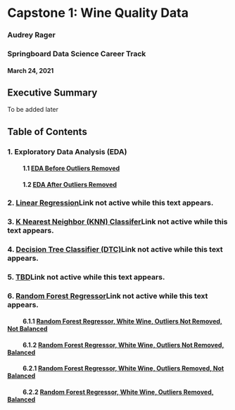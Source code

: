 # Capstone 1: Wine Quality Data
### Audrey Rager
### Springboard Data Science Career Track
#### March 24, 2021

## Executive Summary
To be added later


## Table of Contents
### 1. Exploratory Data Analysis (EDA)
#### &ensp;&ensp;&ensp;&ensp;&ensp;1.1 <a href="https://github.com/ahrager/Springboard/blob/master/Capstone1Project/001a_EDAandDataPrep_Capstone_1_WhiteWineQuality_20210324.ipynb">EDA Before Outliers Removed</a>
#### &ensp;&ensp;&ensp;&ensp;&ensp;1.2 <a href="https://github.com/ahrager/Springboard/blob/master/Capstone1Project/001b_EDAandDataPrepOR_Capstone_1_WhiteWineQuality_20210324.ipynb">EDA After Outliers Removed</a>

### 2. <a href="">Linear Regression</a>Link not active while this text appears.
### 3. <a href="">K Nearest Neighbor (KNN) Classifer</a>Link not active while this text appears.
### 4. <a href="">Decision Tree Classifier (DTC)</a>Link not active while this text appears.
### 5. <a href="">TBD</a>Link not active while this text appears.
### 6. <a href="">Random Forest Regressor</a>Link not active while this text appears.
#### &ensp;&ensp;&ensp;&ensp;&ensp;6.1.1 <a href="https://github.com/ahrager/Springboard/blob/master/Capstone1Project/006_1_1_RandomForestRegressor_Capstone1_WhiteWineQuality_20210324.ipynb">Random Forest Regressor, White Wine, Outliers Not Removed, Not Balanced</a>
#### &ensp;&ensp;&ensp;&ensp;&ensp;6.1.2 <a href="https://github.com/ahrager/Springboard/blob/master/Capstone1Project/006_1_2_RandomForestRegressor_Capstone1_WhiteWineQuality_20210324.ipynb">Random Forest Regressor, White Wine, Outliers Not Removed, Balanced</a>
#### &ensp;&ensp;&ensp;&ensp;&ensp;6.2.1 <a href="https://github.com/ahrager/Springboard/blob/master/Capstone1Project/006_2_1_RandomForestRegressor_Capstone1_WhiteWineQuality_20210324.ipynb">Random Forest Regressor, White Wine, Outliers Removed, Not Balanced</a>
#### &ensp;&ensp;&ensp;&ensp;&ensp;6.2.2 <a href="https://github.com/ahrager/Springboard/blob/master/Capstone1Project/006_2_2_RandomForestRegressor_Capstone1_WhiteWineQuality_20210324.ipynb">Random Forest Regressor, White Wine, Outliers Removed, Balanced</a>



